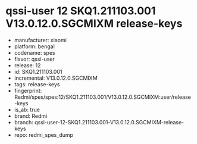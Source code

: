 # qssi-user 12 SKQ1.211103.001 V13.0.12.0.SGCMIXM release-keys
- manufacturer: xiaomi
- platform: bengal
- codename: spes
- flavor: qssi-user
- release: 12
- id: SKQ1.211103.001
- incremental: V13.0.12.0.SGCMIXM
- tags: release-keys
- fingerprint: Redmi/spes/spes:12/SKQ1.211103.001/V13.0.12.0.SGCMIXM:user/release-keys
- is_ab: true
- brand: Redmi
- branch: qssi-user-12-SKQ1.211103.001-V13.0.12.0.SGCMIXM-release-keys
- repo: redmi_spes_dump
